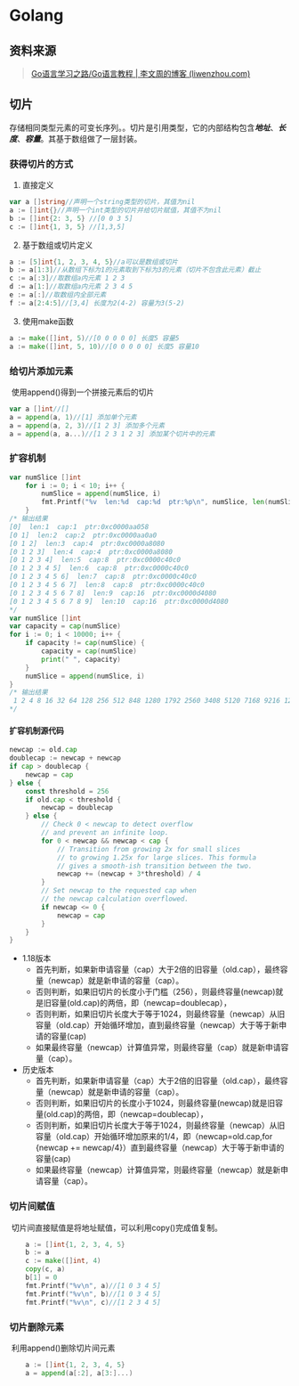 # Golang

## 资料来源

> [Go语言学习之路/Go语言教程 | 李文周的博客 (liwenzhou.com)](https://www.liwenzhou.com/posts/Go/golang-menu/)

## 切片

​	存储相同类型元素的可变长序列。。切片是引用类型，它的内部结构包含***地址***、***长度***、***容量***。其基于数组做了一层封装。

### 获得切片的方式

1. 直接定义

```go
var a []string//声明一个string类型的切片，其值为nil
a := []int{}//声明一个int类型的切片并给切片赋值，其值不为nil
b := []int{2: 3, 5} //[0 0 3 5]
c := []int{1, 3, 5} //[1,3,5]
```

2. 基于数组或切片定义

```go
a := [5]int{1, 2, 3, 4, 5}//a可以是数组或切片
b := a[1:3]//从数组下标为1的元素取到下标为3的元素（切片不包含此元素）截止
c := a[:3]//取数组a内元素 1 2 3
d := a[1:]//取数组a内元素 2 3 4 5
e := a[:]//取数组内全部元素
f := a[2:4:5]//[3,4] 长度为2(4-2) 容量为3(5-2)
```

3. 使用make函数

```go
a := make([]int, 5)//[0 0 0 0 0] 长度5 容量5
a := make([]int, 5, 10)//[0 0 0 0 0] 长度5 容量10
```

### 给切片添加元素

​	使用append()得到一个拼接元素后的切片

```go
var a []int//[]
a = append(a, 1)//[1] 添加单个元素
a = append(a, 2, 3)//[1 2 3] 添加多个元素
a = append(a, a...)//[1 2 3 1 2 3] 添加某个切片中的元素
```

### 扩容机制

```go
var numSlice []int
	for i := 0; i < 10; i++ {
		numSlice = append(numSlice, i)
		fmt.Printf("%v  len:%d  cap:%d  ptr:%p\n", numSlice, len(numSlice), cap(numSlice), numSlice)
	}
/* 输出结果
[0]  len:1  cap:1  ptr:0xc0000aa058
[0 1]  len:2  cap:2  ptr:0xc0000aa0a0
[0 1 2]  len:3  cap:4  ptr:0xc0000a8080
[0 1 2 3]  len:4  cap:4  ptr:0xc0000a8080
[0 1 2 3 4]  len:5  cap:8  ptr:0xc0000c40c0
[0 1 2 3 4 5]  len:6  cap:8  ptr:0xc0000c40c0
[0 1 2 3 4 5 6]  len:7  cap:8  ptr:0xc0000c40c0
[0 1 2 3 4 5 6 7]  len:8  cap:8  ptr:0xc0000c40c0
[0 1 2 3 4 5 6 7 8]  len:9  cap:16  ptr:0xc0000d4080
[0 1 2 3 4 5 6 7 8 9]  len:10  cap:16  ptr:0xc0000d4080
*/
var numSlice []int
var capacity = cap(numSlice)
for i := 0; i < 10000; i++ {
	if capacity != cap(numSlice) {
		capacity = cap(numSlice)
		print(" ", capacity)
	}
	numSlice = append(numSlice, i)
}
/* 输出结果
 1 2 4 8 16 32 64 128 256 512 848 1280 1792 2560 3408 5120 7168 9216 12288
*/
```

#### 扩容机制源代码

```go
newcap := old.cap
doublecap := newcap + newcap
if cap > doublecap {
	newcap = cap
} else {
	const threshold = 256
	if old.cap < threshold {
		newcap = doublecap
	} else {
		// Check 0 < newcap to detect overflow
		// and prevent an infinite loop.
		for 0 < newcap && newcap < cap {
			// Transition from growing 2x for small slices
			// to growing 1.25x for large slices. This formula
			// gives a smooth-ish transition between the two.
			newcap += (newcap + 3*threshold) / 4
		}
		// Set newcap to the requested cap when
		// the newcap calculation overflowed.
		if newcap <= 0 {
			newcap = cap
		}
	}
}
```

* 1.18版本
  * 首先判断，如果新申请容量（cap）大于2倍的旧容量（old.cap），最终容量（newcap）就是新申请的容量（cap）。
  * 否则判断，如果旧切片的长度小于门槛（256），则最终容量(newcap)就是旧容量(old.cap)的两倍，即（newcap=doublecap），
  * 否则判断，如果旧切片长度大于等于1024，则最终容量（newcap）从旧容量（old.cap）开始循环增加，直到最终容量（newcap）大于等于新申请的容量(cap)
  * 如果最终容量（newcap）计算值异常，则最终容量（cap）就是新申请容量（cap）。
* 历史版本
  * 首先判断，如果新申请容量（cap）大于2倍的旧容量（old.cap），最终容量（newcap）就是新申请的容量（cap）。
  * 否则判断，如果旧切片的长度小于1024，则最终容量(newcap)就是旧容量(old.cap)的两倍，即（newcap=doublecap），
  * 否则判断，如果旧切片长度大于等于1024，则最终容量（newcap）从旧容量（old.cap）开始循环增加原来的1/4，即（newcap=old.cap,for {newcap += newcap/4}）直到最终容量（newcap）大于等于新申请的容量(cap)
  * 如果最终容量（newcap）计算值异常，则最终容量（newcap）就是新申请容量（cap）。

### 切片间赋值

​	切片间直接赋值是将地址赋值，可以利用copy()完成值复制。

```go
	a := []int{1, 2, 3, 4, 5}
	b := a
	c := make([]int, 4)
	copy(c, a)
	b[1] = 0
	fmt.Printf("%v\n", a)//[1 0 3 4 5]
	fmt.Printf("%v\n", b)//[1 0 3 4 5]
	fmt.Printf("%v\n", c)//[1 2 3 4 5]
```

### 切片删除元素

​	利用append()删除切片间元素

```go
	a := []int{1, 2, 3, 4, 5}
	a = append(a[:2], a[3:]...)
```



